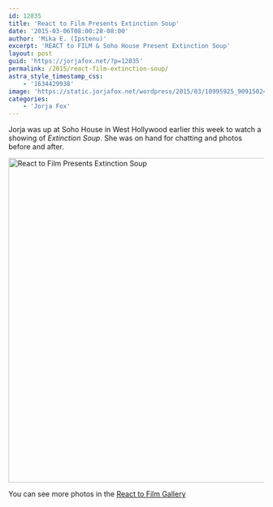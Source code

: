 ```yaml
---
id: 12835
title: 'React to Film Presents Extinction Soup'
date: '2015-03-06T08:00:28-08:00'
author: 'Mika E. (Ipstenu)'
excerpt: 'REACT to FILM & Soho House Present Extinction Soup'
layout: post
guid: 'https://jorjafox.net/?p=12835'
permalink: /2015/react-film-extinction-soup/
astra_style_timestamp_css:
    - '1634429938'
image: 'https://static.jorjafox.net/wordpress/2015/03/10995925_909150242440098_5228811761156874794_n.jpg'
categories:
    - 'Jorja Fox'
---
```


Jorja was up at Soho House in West Hollywood earlier this week to watch a showing of <em>Extinction Soup</em>. She was on hand for chatting and photos before and after.

<a href="https://jorjafox.net/gallery/pub/animals/20150302-react/"><img src="//jfo-static.net/wordpress/2015/03/10995925_909150242440098_5228811761156874794_n.jpg" alt="React to Film Presents Extinction Soup" width="960" height="640" class="aligncenter size-full wp-image-12840" /></a>

You can see more photos in the <a href="https://jorjafox.net/gallery/pub/animals/20150302-react/">React to Film Gallery</a>